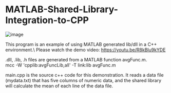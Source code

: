 # MATLAB-Shared-Library-Integration-to-CPP
![image](https://user-images.githubusercontent.com/50966363/171179730-852b5613-c327-4689-b6f1-a1974054b334.png)

This program is an example of using MATLAB generated lib/dll in a C++ environment.\ 
Please watch the demo video: https://youtu.be/R8kBlu9kYDE

.dll, .lib, .h files are generated from a MATLAB function avgFunc.m.\
mcc -W 'cpplib:avgFuncLib,all' -T link:lib avgFunc.m


main.cpp is the source c++ code for this demonstration.
It reads a data file (mydata.txt) that has five columns of numeric data, and the shared library will calculate the mean of each line of the data file.
